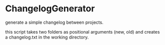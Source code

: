 # ChangelogGenerator
generate a simple changelog between projects.

this script takes two folders as positional arguments (new, old) and creates a changelog.txt in the working directory.

